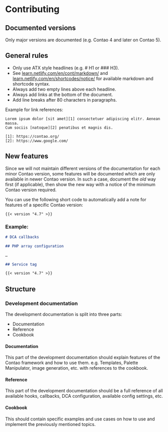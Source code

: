 # Contributing

## Documented versions

Only major versions are documented (e.g. Contao 4 and later on Contao 5).

## General rules

* Only use ATX style headlines (e.g. # H1 or ### H3).
* See [learn.netlify.com/en/cont/markdown/](https://learn.netlify.com/en/cont/markdown/) and [learn.netlify.com/en/shortcodes/notice/](https://learn.netlify.com/en/shortcodes/) for available markdown and shortcode syntax.
* Always add two empty lines above each headline.
* Always add links at the bottom of the document.
* Add line breaks after 80 characters in paragraphs.

Example for link references:
```
Lorem ipsum dolor [sit amet][1] consectetuer adipiscing elitr. Aenean massa. 
Cum sociis [natoque][2] penatibus et magnis dis.

[1]: https://contao.org/
[2]: https://www.google.com/
```

## New features

Since we will not maintain different versions of the documentation for each minor Contao version, some features will be documented which are only available in newer Contao version. In such a case, document the _old_ way first (if applicable), then show the new way with a notice of the minimum Contao version required.

You can use the following short code to automatically add a note for features of a specific Contao version:

```
{{< version "4.7" >}}
```

### Example:

```markdown
# DCA callbacks

## PHP array configuration 

…

## Service tag

{{< version "4.7" >}}
```

## Structure

### Development documentation

The development documentation is split into three parts:

* Documentation
* Reference
* Cookbook

#### Documentation

This part of the development documentation should explain features of the Contao framework and how to use them. e.g. Templates, Palette Manipulator, image generation, etc. with references to the cookbook.

#### Reference

This part of the development documentation should be a full reference of all available hooks, callbacks, DCA configuration, available config settings, etc.

#### Cookbook

This should contain specific examples and use cases on how to use and implement the previously mentioned topics.
